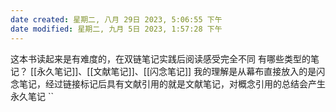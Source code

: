 ```yaml
---
date created: 星期二, 八月 29日 2023, 5:06:55 下午
date modified: 星期二, 九月 5日 2023, 1:57:28 下午
---
```

这本书读起来是有难度的，在双链笔记实践后阅读感受完全不同
有哪些类型的笔记？
	[[永久笔记]]、[[文献笔记]]、[[闪念笔记]]
		我的理解是从幕布直接放入的是闪念笔记，经过链接标记后具有文献引用的就是文献笔记，对概念引用的总结会产生永久笔记
``